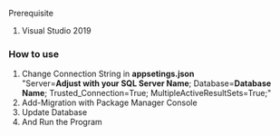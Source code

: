 <p>Prerequisite</p>
<ol>
  <li>Visual Studio 2019</li>
</ol>
<h3>How to use</h3>

<ol>
  <li>Change Connection String in <b>appsetings.json</b> <br>
  "Server=<b>Adjust with your SQL Server Name</b>; Database=<b>Database Name</b>; Trusted_Connection=True; MultipleActiveResultSets=True;"</li>
  <li>Add-Migration with Package Manager Console</li>
  <li>Update Database</li>
  <li>And Run the Program</li>
</ol>
